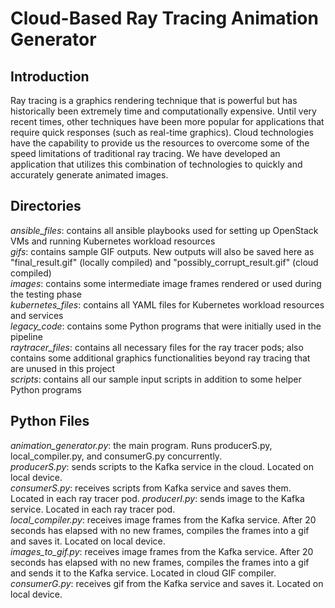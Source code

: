 # Cloud-Based Ray Tracing Animation Generator

## Introduction
Ray tracing is a graphics rendering technique that is powerful but has historically been extremely time and computationally expensive. Until very recent times, other techniques have been more popular for applications that require quick responses (such as real-time graphics). Cloud technologies have the capability to provide us the resources to overcome some of the speed limitations of traditional ray tracing. We have developed an application that utilizes this combination of technologies to quickly and accurately generate animated images.

## Directories
*ansible_files*: contains all ansible playbooks used for setting up OpenStack VMs and running Kubernetes workload resources  
*gifs*: contains sample GIF outputs.  New outputs will also be saved here as "final_result.gif" (locally compiled) and "possibly_corrupt_result.gif" (cloud compiled)  
*images*: contains some intermediate image frames rendered or used during the testing phase  
*kubernetes_files*: contains all YAML files for Kubernetes workload resources and services  
*legacy_code*: contains some Python programs that were initially used in the pipeline  
*raytracer_files*: contains all necessary files for the ray tracer pods; also contains some additional graphics functionalities beyond ray tracing that are unused in this project  
*scripts*: contains all our sample input scripts in addition to some helper Python programs

## Python Files
*animation_generator.py*: the main program. Runs producerS.py, local_compiler.py, and consumerG.py concurrently.  
*producerS.py*: sends scripts to the Kafka service in the cloud.  Located on local device.  
*consumerS.py*: receives scripts from Kafka service and saves them.  Located in each ray tracer pod.
*producerI.py*: sends image to the Kafka service.  Located in each ray tracer pod.  
*local_compiler.py*: receives image frames from the Kafka service.  After 20 seconds has elapsed with no new frames, compiles the frames into a gif and saves it.  Located on local device.  
*images_to_gif.py*: receives image frames from the Kafka service.  After 20 seconds has elapsed with no new frames, compiles the frames into a gif and sends it to the Kafka service.  Located in cloud GIF compiler.  
*consumerG.py*: receives gif from the Kafka service and saves it.  Located on local device.
